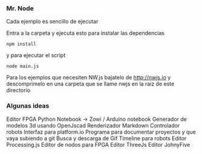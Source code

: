 ### Mr. Node

Cada ejemplo es sencillo de ejecutar

Entra a la carpeta y ejecuta esto para instalar las dependencias

`
npm install
`

y para ejecutar el script

`
node main.js
`

Para los ejemplos que necesiten NW.js bajatelo de http://nwjs.io y descomprimelo en una carpeta que se llame nwjs en la raiz de este directorio


### Algunas ideas
Editor FPGA
Python Notebook -> Zowi / Arduino notebook
Generador de modelos 3d usando OpenJscad
Renderizador Markdown
Controlador robots
Interfaz para platform.io
Programa para documentar proyectos y que vaya subiendo a git
Busca y descarga de Gif
Timeline para robots
Editor Processing.js
Editor de nodos para FPGA
Editor ThreeJs
Editor JohnyFive
